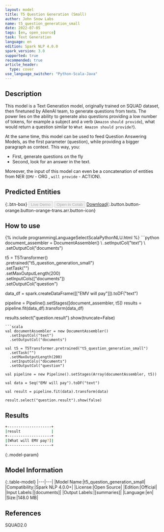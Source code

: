 ```yaml
---
layout: model
title: T5 Question Generation (Small)
author: John Snow Labs
name: t5_question_generation_small
date: 2022-07-05
tags: [en, open_source]
task: Text Generation
language: en
edition: Spark NLP 4.0.0
spark_version: 3.0
supported: true
recommended: true
article_header:
  type: cover
use_language_switcher: "Python-Scala-Java"
---
```


## Description

This model is a Text Generation model, originally trained on SQUAD dataset, then finetuned by AllenAI team, to generate questions from texts. The power lies on the ability to generate also questions providing a low number of tokens, for example a subject and a verb (`Amazon` `should provide`), what would return a question similar to `What Amazon should provide?`).

At the same time, this model can be used to feed Question Answering Models, as the first parameter (question), while providing a bigger paragraph as context. This way, you:
- First, generate questions on the fly
- Second, look for an answer in the text.

Moreover, the input of this model can even be a concatenation of entities from NER (`EMV` - ORG , `will provide` - ACTION).

## Predicted Entities



{:.btn-box}
<button class="button button-orange" disabled>Live Demo</button>
<button class="button button-orange" disabled>Open in Colab</button>
[Download](https://s3.amazonaws.com/auxdata.johnsnowlabs.com/public/models/t5_question_generation_small_en_4.0.0_3.0_1657032292222.zip){:.button.button-orange.button-orange-trans.arr.button-icon}

## How to use



<div class="tabs-box" markdown="1">
{% include programmingLanguageSelectScalaPythonNLU.html %}
```python
document_assembler = DocumentAssembler() \
    .setInputCol("text") \
    .setOutputCol("documents")

t5 = T5Transformer() \
    .pretrained("t5_question_generation_small") \
    .setTask("")\
    .setMaxOutputLength(200)\
    .setInputCols(["documents"]) \
    .setOutputCol("question")

data_df = spark.createDataFrame([["EMV will pay"]]).toDF("text")

pipeline = Pipeline().setStages([document_assembler, t5])
results = pipeline.fit(data_df).transform(data_df)

results.select("question.result").show(truncate=False)
```
```scala
val documentAssembler = new DocumentAssembler()
  .setInputCol("text")
  .setOutputCol("documents")

val t5 = T5Transformer.pretrained("t5_question_generation_small")
  .setTask("")
  .setMaxOutputLength(200)
  .setInputCols("documents")
  .setOutputCol("question")

val pipeline = new Pipeline().setStages(Array(documentAssembler, t5))

val data = Seq("EMV will pay").toDF("text")

val result = pipeline.fit(data).transform(data)

result.select("question.result").show(false)
```
</div>

## Results

```bash
+--------------------+
|result              |
+--------------------+
|[What will EMV pay?]|
+--------------------+
```

{:.model-param}
## Model Information

{:.table-model}
|---|---|
|Model Name:|t5_question_generation_small|
|Compatibility:|Spark NLP 4.0.0+|
|License:|Open Source|
|Edition:|Official|
|Input Labels:|[documents]|
|Output Labels:|[summaries]|
|Language:|en|
|Size:|148.0 MB|

## References

SQUAD2.0
